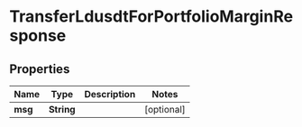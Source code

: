 

# TransferLdusdtForPortfolioMarginResponse


## Properties

| Name | Type | Description | Notes |
|------------ | ------------- | ------------- | -------------|
|**msg** | **String** |  |  [optional] |



